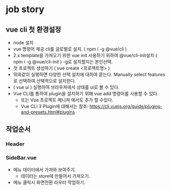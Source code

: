 # job story
## vue cli 첫 환경설정
* node 설치
* vue 명령어 제공 cli를 글로벌로 설치. ( npm i -g @vue/cli )
* 2.x template을 가져오기 위한 vue init 사용하기 위하여 @vue/cli-init설치 ( npm i -g @vue/cli-init ) -g로 설치할지는 본인선택.
* 첫 프로젝트 생성하기 ( vue create &lt;프로젝트명&gt; )
* 위와같이 실행하면 다양한 선택 설치에 대하여 묻는다. Manually select features로 선택하여 선택적으로 설치한다.
* ( vue ui ) 실행하여 브라우져에서 상태를 ui로 볼 수 있다.
* Vue CLI를 통하여 plugin을 설치하기 위해 vue add 명령어를 사용할 수 있다.
  - 또는 Vue 프로젝트 메니져 에서도 추가 할 수있다.
  - Vue CLI 3 Plugin에 대해서는 참조: https://cli.vuejs.org/guide/plugins-and-presets.html#plugins
## 작업순서
### Header
### SideBar.vue
* 메뉴 데이터에서 가져와 보여주기.
  - 데이터는 store에 만들어서 가져오기.
* 메뉴 클릭시 화면전환 라우터 작업하기.
